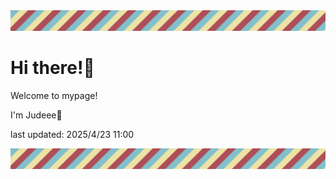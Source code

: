 <!-- Header image -->
<img src="./pokemon/pokemon_16.png" width="1000">

# Hi there!👋

Welcome to mypage!

I'm Judeee🐷

last updated: 2025/4/23 11:00

<!-- Footer image -->
<img src="./pokemon/pokemon_16.png" width="1000">
